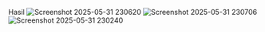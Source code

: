 Hasil
![Screenshot 2025-05-31 230620](https://github.com/user-attachments/assets/5da0bb01-e648-4101-b9d7-380243174208)
![Screenshot 2025-05-31 230706](https://github.com/user-attachments/assets/c5e34641-8132-4d71-8d67-ea7095b53b63)
![Screenshot 2025-05-31 230240](https://github.com/user-attachments/assets/7fbcd871-2e55-4157-b15e-a96224f34d8f)
